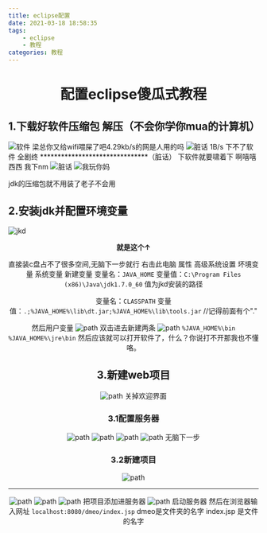 ```yaml
---
title: eclipse配置
date: 2021-03-18 18:58:35
tags: 
    - eclipse
    - 教程
categories: 教程
---
```

# <center>配置eclipse傻瓜式教程<center>
## 1.下载好软件压缩包 解压（不会你学你mua的计算机）
![软件](./eclipse/1.png)
梁总你又给wifi喂屎了吧4.29kb/s的网是人用的吗
![脏话](./eclipse/2.png)
1B/s 下不了软件 全剧终
*******************************（脏话）
下软件就要啸着下 啊嘻嘻西西
我下nm
![脏话](./eclipse/3.png)
![我玩你妈](eclipse/lbw.png)

jdk的压缩包就不用装了老子不会用
## 2.安装jdk并配置环境变量
 <!-- more -->
![jkd](./eclipse/4.png)

**<center>就是这个↑<center>**

直接装c盘占不了很多空间,无脑下一步就行
右击此电脑 属性 高级系统设置 坏境变量 系统变量 新建变量
变量名：`JAVA_HOME`
变量值：`C:\Program Files (x86)\Java\jdk1.7.0_60` 值为jkd安装的路径

变量名：`CLASSPATH`
变量值：`.;%JAVA_HOME%\lib\dt.jar;%JAVA_HOME%\lib\tools.jar`     //记得前面有个"."

然后用户变量
![path](./eclipse/16.png)
双击进去新建两条
![path](./eclipse/17.png)
`%JAVA_HOME%\bin`
`%JAVA_HOME%\jre\bin`
然后应该就可以打开软件了，什么？你说打不开那我也不懂咯。
## 3.新建web项目
![path](./eclipse/5.png)
关掉欢迎界面
### 3.1配置服务器
![path](./eclipse/6.png)
![path](./eclipse/7.png)
![path](./eclipse/9.png)
![path](./eclipse/11.png)
无脑下一步
### 3.2新建项目
![path](./eclipse/12.png)
***
![path](./eclipse/13.png)
![path](./eclipse/18.png)
![path](./eclipse/19.png)
把项目添加进服务器
![path](./eclipse/20.png)
启动服务器
然后在浏览器输入网址 
`localhost:8080/dmeo/index.jsp`
dmeo是文件夹的名字 index.jsp 是文件的名字
